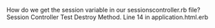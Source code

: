 How do we get the session variable in our sessionscontroller.rb file?
Session Controller Test Destroy Method.
Line 14 in application.html.erb